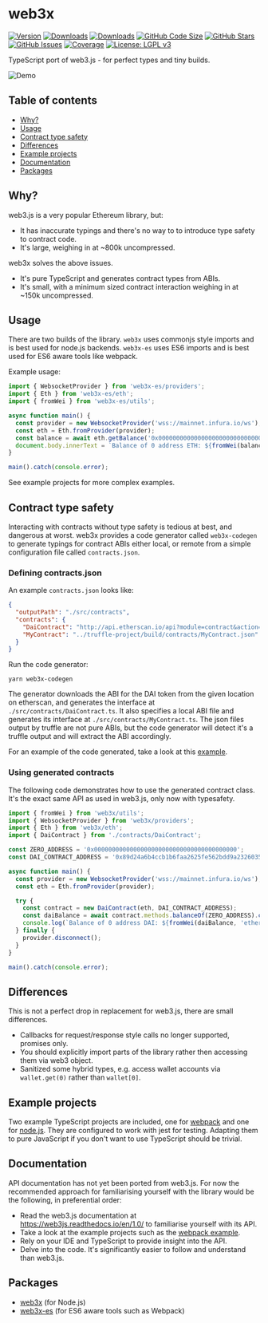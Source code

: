 # web3x

[![Version](https://img.shields.io/npm/v/web3x.svg)](https://www.npmjs.com/package/web3x)
[![Downloads](https://img.shields.io/npm/dw/web3x.svg)](https://www.npmjs.com/package/web3x)
[![Downloads](https://img.shields.io/npm/dw/web3x-es.svg)](https://www.npmjs.com/package/web3x-es)
[![GitHub Code Size](https://img.shields.io/github/languages/code-size/xf00f/web3x.svg)](https://github.com/xf00f/web3x)
[![GitHub Stars](https://img.shields.io/github/stars/xf00f/web3x.svg)](https://github.com/xf00f/web3x/stargazers)
[![GitHub Issues](https://img.shields.io/github/issues/xf00f/web3x.svg)](https://github.com/xf00f/web3x/issues)
[![Coverage](https://img.shields.io/coveralls/github/xf00f/web3x/v1.2.0.svg)](https://coveralls.io/github/xf00f/web3x)
[![License: LGPL v3](https://img.shields.io/badge/License-LGPL%20v3-blue.svg)](https://github.com/xf00f/web3x/blob/master/LICENSE)

TypeScript port of web3.js - for perfect types and tiny builds.

![Demo](https://user-images.githubusercontent.com/44038056/47954060-9d6ef200-df7d-11e8-829c-99eb984f9bf1.gif)

## Table of contents

- [Why?](#why)
- [Usage](#usage)
- [Contract type safety](#contract-type-safety)
- [Differences](#differences)
- [Example projects](#example-projects)
- [Documentation](#documentation)
- [Packages](#packages)

## Why?

web3.js is a very popular Ethereum library, but:

- It has inaccurate typings and there's no way to to introduce type safety to contract code.
- It's large, weighing in at ~800k uncompressed.

web3x solves the above issues.

- It's pure TypeScript and generates contract types from ABIs.
- It's small, with a minimum sized contract interaction weighing in at ~150k uncompressed.

## Usage

There are two builds of the library. `web3x` uses commonjs style imports and is best used for node.js backends. `web3x-es` uses ES6 imports and is best used for ES6 aware tools like webpack.

Example usage:

```typescript
import { WebsocketProvider } from 'web3x-es/providers';
import { Eth } from 'web3x-es/eth';
import { fromWei } from 'web3x-es/utils';

async function main() {
  const provider = new WebsocketProvider('wss://mainnet.infura.io/ws');
  const eth = Eth.fromProvider(provider);
  const balance = await eth.getBalance('0x0000000000000000000000000000000000000000');
  document.body.innerText = `Balance of 0 address ETH: ${fromWei(balance, 'ether')}`;
}

main().catch(console.error);
```

See example projects for more complex examples.

## Contract type safety

Interacting with contracts without type safety is tedious at best, and dangerous at worst. web3x provides a code generator called `web3x-codegen` to generate typings for contract ABIs either local, or remote from a simple configuration file called `contracts.json`.

### Defining contracts.json

An example `contracts.json` looks like:

```json
{
  "outputPath": "./src/contracts",
  "contracts": {
    "DaiContract": "http://api.etherscan.io/api?module=contract&action=getabi&address=0x89d24a6b4ccb1b6faa2625fe562bdd9a23260359&format=raw",
    "MyContract": "../truffle-project/build/contracts/MyContract.json"
  }
}
```

Run the code generator:

```
yarn web3x-codegen
```

The generator downloads the ABI for the DAI token from the given location on etherscan, and generates the interface at `./src/contracts/DaiContract.ts`. It also specifies a local ABI file and generates its interface at `./src/contracts/MyContract.ts`. The json files output by truffle are not pure ABIs, but the code generator will detect it's a truffle output and will extract the ABI accordingly.

For an example of the code generated, take a look at this [example](example-projects/node/src/contracts/DaiContract.ts).

### Using generated contracts

The following code demonstrates how to use the generated contract class. It's the exact same API as used in web3.js, only now with typesafety.

```typescript
import { fromWei } from 'web3x/utils';
import { WebsocketProvider } from 'web3x/providers';
import { Eth } from 'web3x/eth';
import { DaiContract } from './contracts/DaiContract';

const ZERO_ADDRESS = '0x0000000000000000000000000000000000000000';
const DAI_CONTRACT_ADDRESS = '0x89d24a6b4ccb1b6faa2625fe562bdd9a23260359';

async function main() {
  const provider = new WebsocketProvider('wss://mainnet.infura.io/ws');
  const eth = Eth.fromProvider(provider);

  try {
    const contract = new DaiContract(eth, DAI_CONTRACT_ADDRESS);
    const daiBalance = await contract.methods.balanceOf(ZERO_ADDRESS).call();
    console.log(`Balance of 0 address DAI: ${fromWei(daiBalance, 'ether')}`);
  } finally {
    provider.disconnect();
  }
}

main().catch(console.error);
```

## Differences

This is not a perfect drop in replacement for web3.js, there are small differences.

- Callbacks for request/response style calls no longer supported, promises only.
- You should explicitly import parts of the library rather then accessing them via web3 object.
- Sanitized some hybrid types, e.g. access wallet accounts via `wallet.get(0)` rather than `wallet[0]`.

## Example projects

Two example TypeScript projects are included, one for [webpack](example-projects/webpack) and one for [node.js](example-projects/node). They are configured to work with jest for testing. Adapting them to pure JavaScript if you don't want to use TypeScript should be trivial.

## Documentation

API documentation has not yet been ported from web3.js. For now the recommended approach for familiarising yourself with the library would be the following, in preferential order:

- Read the web3.js documentation at https://web3js.readthedocs.io/en/1.0/ to familiarise yourself with its API.
- Take a look at the example projects such as the [webpack example](example-projects/webpack/src/index.ts).
- Rely on your IDE and TypeScript to provide insight into the API.
- Delve into the code. It's significantly easier to follow and understand than web3.js.

## Packages

- [web3x](https://www.npmjs.com/package/web3x) (for Node.js)
- [web3x-es](https://www.npmjs.com/package/web3x-es) (for ES6 aware tools such as Webpack)
